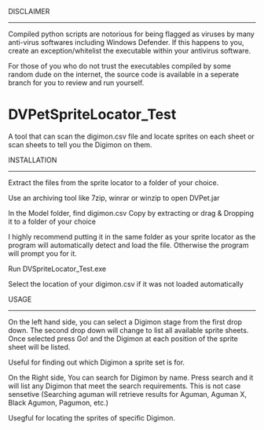 DISCLAIMER
_______________________________________________________________________________________________________________________________________________________________________________
Compiled python scripts are notorious for being flagged as viruses by many anti-virus softwares including Windows Defender. If this happens to you, create an exception/whitelist the executable within your antivirus software.

For those of you who do not trust the executables compiled by some random dude on the internet, the source code is available in a seperate branch for you to review and run yourself.


# DVPetSpriteLocator_Test
A tool that can scan the digimon.csv file and locate sprites on each sheet or scan sheets to tell you the Digimon on them.

INSTALLATION
_______________________________________________________________________________________________________________________________________________________________________________
Extract the files from the sprite locator to a folder of your choice.

Use an archiving tool like 7zip, winrar or winzip to open DVPet.jar

In the Model folder, find digimon.csv
Copy by extracting or drag & Dropping it to a folder of your choice

I highly recommend putting it in the same folder as your sprite locator as the program will automatically detect and load the file. Otherwise the program will prompt you for it.

Run DVSpriteLocator_Test.exe

Select the location of your digimon.csv if it was not loaded automatically


USAGE
_______________________________________________________________________________________________________________________________________________________________________________

On the left hand side, you can select a Digimon stage from the first drop down. The second drop down will change to list all available sprite sheets. 
Once selected press Go! and the Digimon at each position of the sprite sheet will be listed.

Useful for finding out which Digimon a sprite set is for.



On the Right side, You can search for Digimon by name. Press search and it will list any Digimon that meet the search requirements. This is not case sensetive
(Searching aguman will retrieve results for Aguman, Aguman X, Black Agumon, Pagumon, etc.)

Usegful for locating the sprites of specific Digimon.
